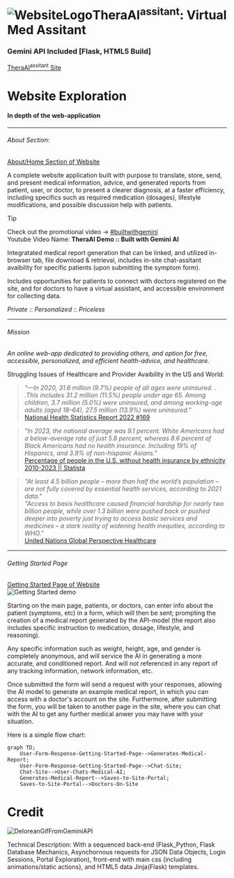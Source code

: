 
# ![WebsiteLogo](https://eshams28.pythonanywhere.com/static/images/pulse_alert_120dp_E11919_FILL0_wght400_GRAD0_opsz48.svg)**TheraAI<sup>assitant</sup>: Virtual Med Assitant**
### Gemini API Included [Flask, HTML5 Build]

[TheraAI<sup>assitant</sup> Site](https://eshams28.pythonanywhere.com)

# **Website Exploration**
#### In depth of the web-application

_______________________________________________________________________________________________________________

###### *About Section:* 

[About/Home Section of Website](https://eshams28.pythonanywhere.com/home)

A complete website application built with purpose to translate, store, send, and present medical information, advice, and generated reports from patient, user, or doctor, to present a clearer diagnosis, at a faster efficiency, including specifics such as required medication (dosages), lifestyle modifications, and possible discussion help with patients. 

> [!TIP]
> Check out the promotional video → [#builtwithgemini](https://youtu.be/hTcykSfz-d4)
> <br>Youtube Video Name: **TheraAI Demo :: Built with Gemini AI**

Integratated medical report generation that can be linked, and utilized in-browser tab, file download & retrieval, includes in-site chat-assitant avaibility for specific patients (upon submitting the symptom form). 

Includes opportunities for patients to connect with doctors registered on the site, and for doctors to have a virtual assistant, and accessible environment for collecting data. 

*Private* :: *Personalized* :: *Priceless* 
_______________________________________________________________________________________________________________

###### *Mission* 
*An online web-app dedicated to providing others, and option for free, accessible, personalized, and efficient health-advice, and healthcare.*

Struggling Issues of Healthcare and Provider Avaibility in the US and World: 

> *"—In 2020, 31.6 million (9.7%) people of all ages were uninsured. . .This includes 31.2 million (11.5%) people under age 65. Among 
children, 3.7 million (5.0%) were uninsured, and among working-age adults (aged 
18–64), 27.5 million (13.9%) were uninsured."*
><br>[National Health Statistics Report 2022 #169](https://www.cdc.gov/nchs/data/nhsr/nhsr169.pdf#:~:text=Results%E2%80%94In%202020%2C%2031.6%20million%20%289.7%25%29%20people%20of%20all,adults%20%28aged%2018%E2%80%9364%29%2C%2027.5%20million%20%2813.9%25%29%20were%20uninsured.)

>*"In 2023, the national average was 9.1 percent. White Americans had a below-average rate of just 5.8 percent, whereas 8.6 percent of Black Americans had no health insurance. Including 19% of Hispanics, and 3.9% of non-hispanic Asians."*
><br>[Percentage of people in the U.S. without health insurance by ethnicity 2010-2023 || Statista](https://www.statista.com/statistics/200970/percentage-of-americans-without-health-insurance-by-race-ethnicity/)

>*"At least 4.5 billion people – more than half the world’s population – are not fully covered by essential health services, according to 2021 data."*
><br>*"Access to basis healthcare caused financial hardship for nearly two billion people, while over 1.3 billion were pushed back or pushed deeper into poverty just trying to access basic services and medicines – a stark reality of widening health inequities, according to WHO."*
><br>[United Nations Global Perspective Healthcare](https://news.un.org/en/story/2023/09/1141202)
_______________________________________________________________________________________________________________

###### *Getting Started Page* 
[Getting Started Page of Website](https://eshams28.pythonanywhere.com)
<br>![Getting Started demo](media_README/AI_Medical_Form.gif)

Starting on the main page, patients, or doctors, can enter info about the patient (symptoms, etc) in a form, which will then be sent; prompting the creation of a medical report generated by the API-model (the report also includes specific instruction to medication, dosage, lifestyle, and reasoning).

Any specific information such as weight, height, age, and gender is completely anonymous, and will service the AI in generating a more accurate, and conditioned report. And will not referenced in any report of any tracking information, network information, etc.

Once submitted the form will send a request with your responses, allowing the AI model to generate an example medical report, in which you can access with a doctor's account on the site. Furthermore, after submitting the form, you will be taken to another page in the site, where you can chat with the AI to get any further medical anwer you may have with your situation. 

Here is a simple flow chart:

```mermaid
graph TD;
    User-Form-Response-Getting-Started-Page-->Generates-Medical-Report;
    User-Form-Response-Getting-Started-Page-->Chat-Site;
    Chat-Site-->User-Chats-Medical-AI;
    Generates-Medical-Report-->Saves-to-Site-Portal;
    Saves-to-Site-Portal-->Doctors-On-Site
```

# **Credit**
![DeloreanGifFromGeminiAPI](media_README/dolorean.gif)


Technical Description:
With a sequenced back-end (Flask_Python, Flask Database Mechanics, Asynchornous requests for JSON Data Objects, Login Sessions, Portal Exploration), front-end with main css (including animations/static actions), and HTML5 data Jinja(Flask) templates. 
